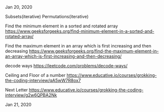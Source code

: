 Jan 20, 2020

Subsets(iterative)
Permutations(iterative)

Find the minimum element in a sorted and rotated array
https://www.geeksforgeeks.org/find-minimum-element-in-a-sorted-and-rotated-array/

Find the maximum element in an array which is first increasing and then decreasing
https://www.geeksforgeeks.org/find-the-maximum-element-in-an-array-which-is-first-increasing-and-then-decreasing/

decode ways
https://leetcode.com/problems/decode-ways/

Ceiling and Floor of a number
https://www.educative.io/courses/grokking-the-coding-interview/qA5wW7R8ox7

Next Letter
https://www.educative.io/courses/grokking-the-coding-interview/g2w6QPBA2Nk

Jan 21, 2020
